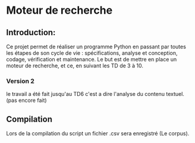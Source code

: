 # Moteur de recherche 

## Introduction:
Ce projet permet  de réaliser un programme Python en passant par toutes les étapes
de son cycle de vie : spécifications, analyse et conception, codage, vérification et maintenance. Le but est de mettre en place un moteur de recherche, et ce, en suivant les TD de 3 à 10.

### Version 2
le travail a été fait jusqu'au TD6 c'est a dire l'analyse du contenu textuel. (pas encore fait)
## Compilation
Lors de la compilation du script un fichier .csv sera enregistré (Le corpus).